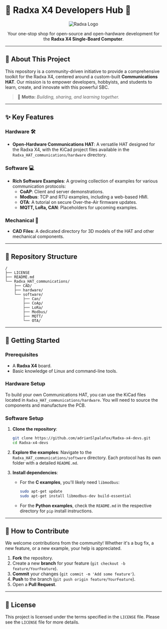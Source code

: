 # 🚀 Radxa X4 Developers Hub 🚀

<p align="center">
  <img src="[https://avatars.githubusercontent.com/u/113367719?s=200&v=4](https://www.cnx-software.com/wp-content/uploads/2024/07/Radxa-X4-x86-Raspberry-Pi-5-SBC.jpg)" alt="Radxa Logo">
</p>

<p align="center">
  Your one-stop shop for open-source and open-hardware development for the <strong>Radxa X4 Single-Board Computer</strong>.
</p>

---

## 🌟 About This Project

This repository is a community-driven initiative to provide a comprehensive toolkit for the Radxa X4, centered around a custom-built **Communications HAT**. Our mission is to empower developers, hobbyists, and students to learn, create, and innovate with this powerful SBC.

> 💬 **Motto:** *Building, sharing, and learning together.*

---

## ✨ Key Features

### Hardware 🛠️
-   **Open-Hardware Communications HAT**: A versatile HAT designed for the Radxa X4, with the KiCad project files available in the `Radxa_HAT_communications/hardware` directory.

### Software 💻
-   **Rich Software Examples**: A growing collection of examples for various communication protocols:
    -   **CoAP**: Client and server demonstrations.
    -   **Modbus**: TCP and RTU examples, including a web-based HMI.
    -   **OTA**: A tutorial on secure Over-the-Air firmware updates.
    -   **MQTT, LoRa, CAN**: Placeholders for upcoming examples.

### Mechanical 🔩
-   **CAD Files**: A dedicated directory for 3D models of the HAT and other mechanical components.

---

## 📂 Repository Structure

```
/
├── LICENSE
├── README.md
└── Radxa_HAT_communications/
    ├── CAD/
    ├── hardware/
    └── software/
        ├── Can/
        ├── CoAp/
        ├── LoRa/
        ├── Modbus/
        ├── MQTT/
        └── OTA/
```

---

## 🚀 Getting Started

### Prerequisites

-   A **Radxa X4** board.
-   Basic knowledge of Linux and command-line tools.

### Hardware Setup

To build your own Communications HAT, you can use the KiCad files located in `Radxa_HAT_communications/hardware`. You will need to source the components and manufacture the PCB.

### Software Setup

1.  **Clone the repository**:
    ```bash
    git clone https://github.com/adrianSlpalafox/Radxa-x4-devs.git
    cd Radxa-x4-devs
    ```

2.  **Explore the examples**:
    Navigate to the `Radxa_HAT_communications/software` directory. Each protocol has its own folder with a detailed `README.md`.

3.  **Install dependencies**:
    -   For the **C examples**, you'll likely need `libmodbus`:
        ```bash
        sudo apt-get update
        sudo apt-get install libmodbus-dev build-essential
        ```
    -   For the **Python examples**, check the `README.md` in the respective directory for `pip` install instructions.

---

## 🤝 How to Contribute

We welcome contributions from the community! Whether it's a bug fix, a new feature, or a new example, your help is appreciated.

1.  **Fork** the repository.
2.  Create a new **branch** for your feature (`git checkout -b feature/YourFeature`).
3.  **Commit** your changes (`git commit -m 'Add some feature'`).
4.  **Push** to the branch (`git push origin feature/YourFeature`).
5.  Open a **Pull Request**.

---

## 📄 License

This project is licensed under the terms specified in the `LICENSE` file. Please see the `LICENSE` file for more details.
